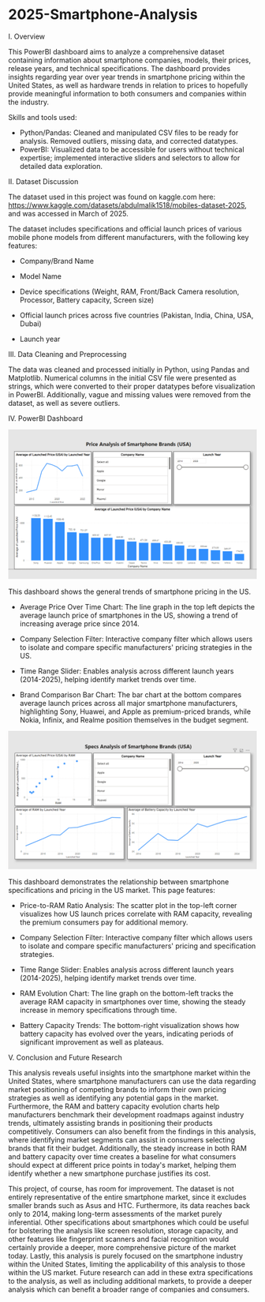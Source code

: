 # 2025-Smartphone-Analysis

I. Overview

This PowerBI dashboard aims to analyze a comprehensive dataset containing information about smartphone companies, models, their prices, release years, and technical specifications. The dashboard provides insights regarding year over year trends in smartphone pricing within the United States, as well as hardware trends in relation to prices to hopefully provide meaningful information to both consumers and companies within the industry.

Skills and tools used: 
- Python/Pandas: Cleaned and manipulated CSV files to be ready for analysis. Removed outliers, missing data, and corrected datatypes.
- PowerBI: Visualized data to be accessible for users without technical expertise; implemented interactive sliders and selectors to allow for detailed data exploration.
  

II. Dataset Discussion

The dataset used in this project was found on kaggle.com here: https://www.kaggle.com/datasets/abdulmalik1518/mobiles-dataset-2025, and was accessed in March of 2025.

The dataset includes specifications and official launch prices of various mobile phone models from different manufacturers, with the following key features:

- Company/Brand Name

- Model Name

- Device specifications (Weight, RAM, Front/Back Camera resolution, Processor, Battery capacity, Screen size)

- Official launch prices across five countries (Pakistan, India, China, USA, Dubai)

- Launch year

III. Data Cleaning and Preprocessing 

The data was cleaned and processed initially in Python, using Pandas and Matplotlib. Numerical columns in the initial CSV file were presented as strings, which were converted to their proper datatypes before
visualization in PowerBI. Additionally, vague and missing values were removed from the dataset, as well as severe outliers.

IV. PowerBI Dashboard 

![Dashboard Preview 1](PowerBI-Pricing.png)

This dashboard shows the general trends of smartphone pricing in the US. 

- Average Price Over Time Chart: The line graph in the top left depicts the average launch price of smartphones in the US, showing a trend of increasing average price since 2014. 

- Company Selection Filter: Interactive company filter which allows users to isolate and compare specific manufacturers' pricing strategies in the US.

- Time Range Slider:  Enables analysis across different launch years (2014-2025), helping identify market trends over time.

- Brand Comparison Bar Chart: The bar chart at the bottom compares average launch prices across all major smartphone manufacturers, highlighting Sony, Huawei, and Apple as premium-priced brands, while Nokia, Infinix, and Realme position themselves in the budget segment.

![Dashboard Preview 2](PowerBI-Specs.png)


This dashboard demonstrates the relationship between smartphone specifications and pricing in the US market. This page features:

- Price-to-RAM Ratio Analysis: The scatter plot in the top-left corner visualizes how US launch prices correlate with RAM capacity, revealing the premium consumers pay for additional memory.

- Company Selection Filter: Interactive company filter which allows users to isolate and compare specific manufacturers' pricing and specification strategies.

- Time Range Slider: Enables analysis across different launch years (2014-2025), helping identify market trends over time.

- RAM Evolution Chart: The line graph on the bottom-left tracks the average RAM capacity in smartphones over time, showing the steady increase in memory specifications through time.

- Battery Capacity Trends: The bottom-right visualization shows how battery capacity has evolved over the years, indicating periods of significant improvement as well as plateaus.

V. Conclusion and Future Research

This analysis reveals useful insights into the smartphone market within the United States, where smartphone manufacturers can use the data regarding market positioning of competing brands to inform their own pricing strategies as well as identifying any potential gaps in the market. Furthermore, the RAM and battery capacity evolution charts help manufacturers benchmark their development roadmaps against industry trends, ultimately assisting brands in positioning their products competitively. Consumers can also benefit from the findings in this analysis, where identifying market segments can assist in consumers selecting brands that fit their budget. Additionally, the steady increase in both RAM and battery capacity over time creates a baseline for what consumers should expect at different price points in today's market, helping them identify whether a new smartphone purchase justifies its cost.

This project, of course, has room for improvement. The dataset is not entirely representative of the entire smartphone market, since it excludes smaller brands such as Asus and HTC. Furthermore, its data reaches back only to 2014, making long-term assessments of the market purely inferential. Other specifications about smartphones which could be useful for bolstering the analysis like screen resolution, storage capacity, and other features like fingerprint scanners and facial recognition would certainly provide a deeper, more comprehensive picture of the market today. Lastly, this analysis is purely focused on the smartphone industry within the United States, limiting the applicability of this analysis to those within the US market. Future research can add in these extra specifications to the analysis, as well as including additional markets, to provide a deeper analysis which can benefit a broader range of companies and consumers. 


